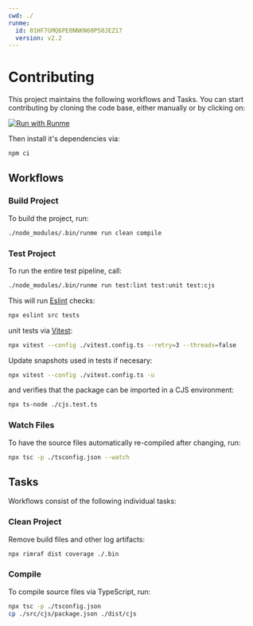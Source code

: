 ```yaml
---
cwd: ./
runme:
  id: 01HF7GMQ6PE0NNKN60P50JEZ17
  version: v2.2
---
```


# Contributing

This project maintains the following workflows and Tasks. You can start contributing by cloning the code base, either manually or by clicking on:

[![Run with Runme](https://badgen.net/badge/Run%20with/Runme/5B3ADF?icon=https://runme.dev/img/logo.svg)](https://runme.dev/api/runme?repository=https%3A%2F%2Fgithub.com%2Fstateful%2Frunmejs.git&fileToOpen=CONTRIBUTING.md)

Then install it's dependencies via:

```sh {"id":"01HF7GMQ6NTPMHCVN4BM9FMCGW","name":"install"}
npm ci
```

## Workflows

### Build Project

To build the project, run:

```sh {"id":"01HF7GMQ6NTPMHCVN4BNVQVTST","name":"build"}
./node_modules/.bin/runme run clean compile
```

### Test Project

To run the entire test pipeline, call:

```sh {"id":"01HF7GMQ6NTPMHCVN4BS6AB0BM","name":"test"}
./node_modules/.bin/runme run test:lint test:unit test:cjs
```

This will run [Eslint](https://eslint.org/) checks:

```sh {"id":"01HF7GMQ6NTPMHCVN4BTYD944N","name":"test:lint"}
npx eslint src tests
```

unit tests via [Vitest](https://vitest.dev/):

```sh {"id":"01HF7GMQ6NTPMHCVN4BY0W782F","name":"test:unit"}
npx vitest --config ./vitest.config.ts --retry=3 --threads=false
```

Update snapshots used in tests if necesary:

```sh {"id":"01HPEYC6NE0WP6X2KTGQAHZVSN","name":"test:unit:snapshots"}
npx vitest --config ./vitest.config.ts -u
```

and verifies that the package can be imported in a CJS environment:

```sh {"cwd":"./tests/cjs","id":"01HF7GMQ6NTPMHCVN4BYGWDAY0","name":"test:cjs"}
npx ts-node ./cjs.test.ts
```

### Watch Files

To have the source files automatically re-compiled after changing, run:

```sh {"id":"01HF7GMQ6NTPMHCVN4C05RFBVF","name":"watch"}
npx tsc -p ./tsconfig.json --watch
```

## Tasks

Workflows consist of the following individual tasks:

### Clean Project

Remove build files and other log artifacts:

```sh {"id":"01HF7GMQ6NTPMHCVN4C220SZSN","name":"clean"}
npx rimraf dist coverage ./.bin
```

### Compile

To compile source files via TypeScript, run:

```sh {"id":"01HF7GMQ6NTPMHCVN4C425DX9M","name":"compile"}
npx tsc -p ./tsconfig.json
cp ./src/cjs/package.json ./dist/cjs
```
